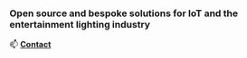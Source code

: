 ### Open source and bespoke solutions for IoT and the entertainment lighting industry  
📫 **[Contact](mailto:contact@johan.lighting?subject=johan.lighting%20contact)**
